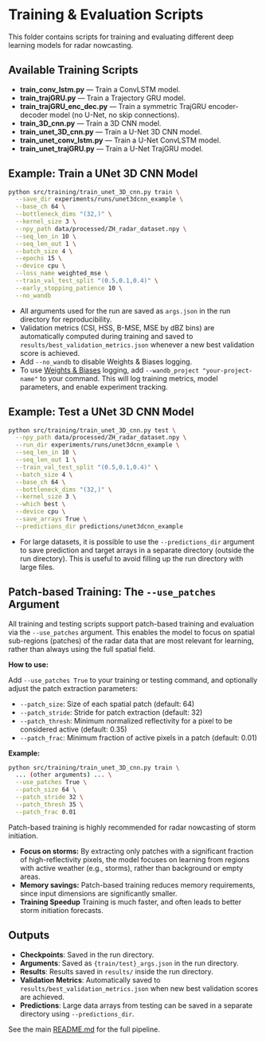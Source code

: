 # Training & Evaluation Scripts

This folder contains scripts for training and evaluating different deep learning models for radar nowcasting.

## Available Training Scripts

- **train_conv_lstm.py** — Train a ConvLSTM model.
- **train_trajGRU.py** — Train a Trajectory GRU model.
- **train_trajGRU_enc_dec.py** — Train a symmetric TrajGRU encoder-decoder model (no U-Net, no skip connections).
- **train_3D_cnn.py** — Train a 3D CNN model.
- **train_unet_3D_cnn.py** — Train a U-Net 3D CNN model.
- **train_unet_conv_lstm.py** — Train a U-Net ConvLSTM model.
- **train_unet_trajGRU.py** — Train a U-Net TrajGRU model.

## Example: Train a UNet 3D CNN Model

```bash
python src/training/train_unet_3D_cnn.py train \
  --save_dir experiments/runs/unet3dcnn_example \
  --base_ch 64 \
  --bottleneck_dims "(32,)" \
  --kernel_size 3 \
  --npy_path data/processed/ZH_radar_dataset.npy \
  --seq_len_in 10 \
  --seq_len_out 1 \
  --batch_size 4 \
  --epochs 15 \
  --device cpu \
  --loss_name weighted_mse \
  --train_val_test_split "(0.5,0.1,0.4)" \
  --early_stopping_patience 10 \
  --no_wandb
```

- All arguments used for the run are saved as `args.json` in the run directory for reproducibility.
- Validation metrics (CSI, HSS, B-MSE, MSE by dBZ bins) are automatically computed during training and saved to `results/best_validation_metrics.json` whenever a new best validation score is achieved.
- Add `--no_wandb` to disable Weights & Biases logging.
- To use [Weights & Biases](https://wandb.ai/) logging, add `--wandb_project "your-project-name"` to your command. This will log training metrics, model parameters, and enable experiment tracking.

## Example: Test a UNet 3D CNN Model

```bash
python src/training/train_unet_3D_cnn.py test \
  --npy_path data/processed/ZH_radar_dataset.npy \
  --run_dir experiments/runs/unet3dcnn_example \
  --seq_len_in 10 \
  --seq_len_out 1 \
  --train_val_test_split "(0.5,0.1,0.4)" \
  --batch_size 4 \
  --base_ch 64 \
  --bottleneck_dims "(32,)" \
  --kernel_size 3 \
  --which best \
  --device cpu \
  --save_arrays True \
  --predictions_dir predictions/unet3dcnn_example
```

- For large datasets, it is possible to use the `--predictions_dir` argument to save prediction and target arrays in a separate directory (outside the run directory). 
This is useful to avoid filling up the run directory with large files.

## Patch-based Training: The `--use_patches` Argument

All training and testing scripts support patch-based training and evaluation via the `--use_patches` argument. This enables the model to focus on spatial sub-regions (patches) of the radar data that are most relevant for learning, rather than always using the full spatial field.

**How to use:**

Add `--use_patches True` to your training or testing command, and optionally adjust the patch extraction parameters:

- `--patch_size`: Size of each spatial patch (default: 64)
- `--patch_stride`: Stride for patch extraction (default: 32)
- `--patch_thresh`: Minimum normalized reflectivity for a pixel to be considered active (default: 0.35)
- `--patch_frac`: Minimum fraction of active pixels in a patch (default: 0.01)

**Example:**

```bash
python src/training/train_unet_3D_cnn.py train \
  ... (other arguments) ... \
  --use_patches True \
  --patch_size 64 \
  --patch_stride 32 \
  --patch_thresh 35 \
  --patch_frac 0.01
```

Patch-based training is highly recommended for radar nowcasting of storm initiation.

- **Focus on storms:** By extracting only patches with a significant fraction of high-reflectivity pixels, the model focuses on learning from regions with active weather (e.g., storms), rather than background or empty areas.
- **Memory savings:** Patch-based training reduces memory requirements, since input dimensions are significantly smaller.
- **Training Speedup** Training is much faster, and often leads to better storm initiation forecasts. 

## Outputs
- **Checkpoints**: Saved in the run directory.
- **Arguments**: Saved as `{train/test}_args.json` in the run directory.
- **Results**: Results saved in `results/` inside the run directory.
- **Validation Metrics**: Automatically saved to `results/best_validation_metrics.json` when new best validation scores are achieved.
- **Predictions**: Large data arrays from testing can be saved in a separate directory using `--predictions_dir`.

See the main [README.md](../../README.md) for the full pipeline. 